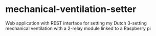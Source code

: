 # mechanical-ventilation-setter
Web application with REST interface for setting my Dutch 3-setting mechanical ventilation with a 2-relay module linked to a Raspberry pi
